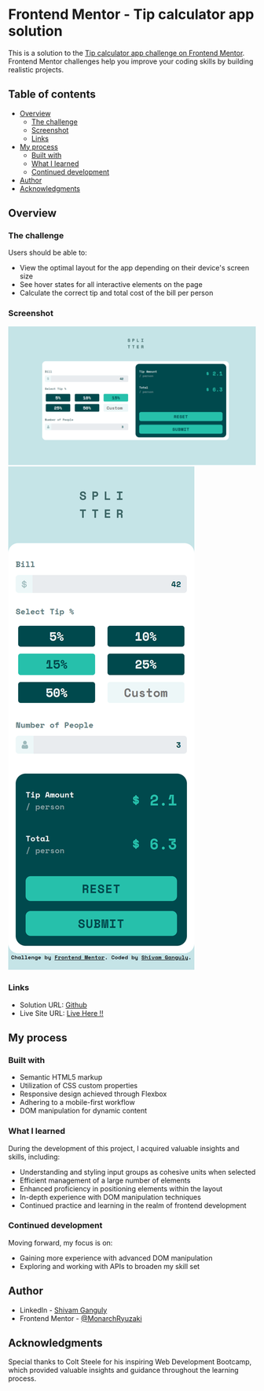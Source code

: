 # Frontend Mentor - Tip calculator app solution

This is a solution to the [Tip calculator app challenge on Frontend Mentor](https://www.frontendmentor.io/challenges/tip-calculator-app-ugJNGbJUX). Frontend Mentor challenges help you improve your coding skills by building realistic projects.

## Table of contents

- [Overview](#overview)
  - [The challenge](#the-challenge)
  - [Screenshot](#screenshot)
  - [Links](#links)
- [My process](#my-process)
  - [Built with](#built-with)
  - [What I learned](#what-i-learned)
  - [Continued development](#continued-development)
- [Author](#author)
- [Acknowledgments](#acknowledgments)

## Overview

### The challenge

Users should be able to:

- View the optimal layout for the app depending on their device's screen size
- See hover states for all interactive elements on the page
- Calculate the correct tip and total cost of the bill per person

### Screenshot

![desktop](image/desktop.png)
![mobile](image/mob.png)

### Links

- Solution URL: [Github](https://github.com/MonarchRyuzaki/Tip-Calculator-App)
- Live Site URL: [Live Here !!](https://monarchryuzaki.github.io/Tip-Calculator-App)

## My process

### Built with

* Semantic HTML5 markup
* Utilization of CSS custom properties
* Responsive design achieved through Flexbox
* Adhering to a mobile-first workflow
* DOM manipulation for dynamic content

### What I learned

During the development of this project, I acquired valuable insights and skills, including:

* Understanding and styling input groups as cohesive units when selected
* Efficient management of a large number of elements
* Enhanced proficiency in positioning elements within the layout
* In-depth experience with DOM manipulation techniques
* Continued practice and learning in the realm of frontend development

### Continued development

Moving forward, my focus is on:

* Gaining more experience with advanced DOM manipulation
* Exploring and working with APIs to broaden my skill set

## Author

* LinkedIn - [Shivam Ganguly](https://www.linkedin.com/in/shivam-ganguly-357b90255/)
* Frontend Mentor - [@MonarchRyuzaki](https://www.frontendmentor.io/profile/MonarchRyuzaki)

## Acknowledgments

Special thanks to Colt Steele for his inspiring Web Development Bootcamp, which provided valuable insights and guidance throughout the learning process.
